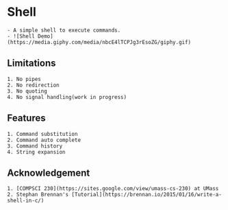 # Shell
    - A simple shell to execute commands.
    - ![Shell Demo](https://media.giphy.com/media/nbcE4lTCPJg3rEsoZG/giphy.gif)

## Limitations
    1. No pipes
    2. No redirection
    3. No quoting
    4. No signal handling(work in progress)
    
## Features
    1. Command substitution
    2. Command auto complete
    3. Command history
    4. String expansion

## Acknowledgement
    1. [COMPSCI 230](https://sites.google.com/view/umass-cs-230) at UMass
    2. Stephan Brennan's [Tutorial](https://brennan.io/2015/01/16/write-a-shell-in-c/)
